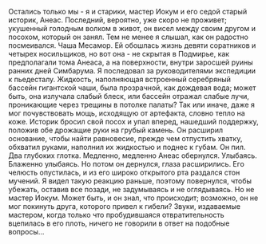 Остались только мы - я и старики, мастер Иокум и его седой старый историк, Анеас. Последний, вероятно, уже скоро не проживет; укушенный голодным волком в живот, он висел между своим другом и посохом, который он занял. Тем не менее я слышал, как он радостно посмеивался. Чаша Месамор. Ей обошлась жизнь девяти соратников и четырех носильщиков, но вот она - не скрытая в Подмирье, как предполагали тома Анеаса, а на поверхности, внутри заросшей руины ранних дней Симбарума. Я последовал за руководителями экспедиции к пьедесталу. Жидкость, наполняющая встроенный серебряный бассейн гигантской чаши, была прозрачной, как дождевая вода; может быть, она излучала слабый блеск, или бассейн отражал слабые лучи, проникающие через трещины в потолке палаты? Так или иначе, даже я мог почувствовать мощь, исходящую от артефакта, словно тепло на коже. Историк бросил свой посох и упал вперед, нашедший поддержку, положив обе дрожащие руки на грубый камень. Он расширил основание, чтобы найти равновесие, прежде чем отпустить хватку, обхватил руками, наполнил их жидкостью и поднес к губам. Он пил. Два глубоких глотка. Медленно, медленно Анеас обернулся. Улыбаясь. Блаженно улыбаясь. Но потом он дернулся, глаза расширились. Его челюсть опустилась, и из его широко открытого рта раздался стон мучений. Я видел такую реакцию раньше, поэтому повернулся, чтобы убежать, оставив все позади, не задумываясь и не оглядываясь. Но не мастер Иокум. Может быть, и он знал, что происходит; возможно, он не мог покинуть друга, которого привел к гибели? Звуки, издаваемые мастером, когда только что пробудившаяся отвратительность вцепилась в его плоть, ничего не говорили в ответ на подобные вопросы…